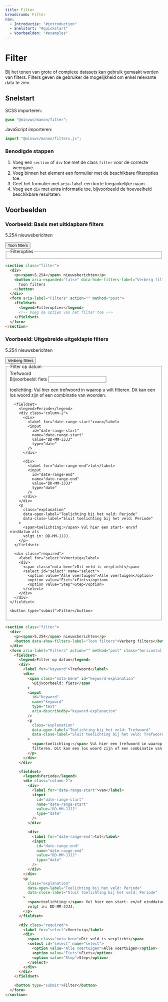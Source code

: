 ```yaml
---
title: Filter
breadcrumb: Filter
nav:
  - Introductie: "#introduction"
  - Snelstart: "#quickstart"
  - Voorbeelden: "#examples"
---
```


<h1 id="introduction">Filter</h1>

Bij het tonen van grote of complexe datasets kan gebruik gemaakt worden van
filters. Filters geven de gebruiker de mogelijkheid om enkel relevante data te
zien.

<h2 id="quickstart">Snelstart</h2>

SCSS importeren:

```scss
@use "@minvws/manon/filter";
```

JavaScript importeren:

```javascript
import "@minvws/manon/filters.js";
```

### Benodigde stappen

1. Voeg een `section` of `div` toe met de class `filter` voor de correcte
   weergave.
2. Voeg binnen het element een formulier met de beschikbare filteropties toe.
3. Geef het formulier met `aria-label` een korte toegankelijke naam.
4. Voeg een `div` met extra informatie toe, bijvoorbeeld de hoeveelheid
   beschikbare resultaten.

<h2 id="examples">Voorbeelden</h2>

### Voorbeeld: Basis met uitklapbare filters

<section class="filter">
  <div>
    <p><span>5.254</span> nieuwsberichten</p>
    <button aria-expanded="false" data-hide-filters-label="Verberg filters">
      Toon filters
    </button>
  </div>
  <form aria-label="Filters" action="" method="post">
    <fieldset>
      <legend>Filteropties</legend>
      <!-- Voeg de opties van het filter toe -->
    </fieldset>
  </form>
</section>

```html
<section class="filter">
  <div>
    <p><span>5.254</span> nieuwsberichten</p>
    <button aria-expanded="false" data-hide-filters-label="Verberg filters">
      Toon filters
    </button>
  </div>
  <form aria-label="Filters" action="" method="post">
    <fieldset>
      <legend>Filteropties</legend>
      <!-- Voeg de opties van het filter toe -->
    </fieldset>
  </form>
</section>
```

### Voorbeeld: Uitgebreide uitgeklapte filters

<section class="filter">
  <div>
    <p><span>5.254</span> nieuwsberichten</p>
    <button data-show-filters-label="Toon filters">Verberg filters</button>
  </div>
  <form aria-label="Filters" action="" method="post" class="horizontal help">
    <fieldset>
      <legend>Filter op datum</legend>
      <div>
        <label for="keyword">Trefwoord</label>
        <div>
          <span class="nota-bene" id="keyword-explanation"
            >Bijvoorbeeld: fiets</span
          >
          <input
            id="keyword"
            name="keyword"
            type="text"
            aria-describedby="keyword-explanation"
          />
          <p
            class="explanation"
            data-open-label="Toelichting bij het veld: Trefwoord"
            data-close-label="Sluit toelichting bij het veld: Trefwoord"
          >
            <span>toelichting:</span> Vul hier een trefwoord in waarop u wilt
            filteren. Dit kan een los woord zijn of een combinatie van woorden.
          </p>
        </div>
      </div>

      <fieldset>
        <legend>Periode</legend>
        <div class="column-2">
          <div>
            <label for="date-range-start">van</label>
            <input
              id="date-range-start"
              name="date-range-start"
              value="DD-MM-JJJJ"
              type="date"
            />
          </div>

          <div>
            <label for="date-range-end">tot</label>
            <input
              id="date-range-end"
              name="date-range-end"
              value="DD-MM-JJJJ"
              type="date"
            />
          </div>
        </div>
        <p
          class="explanation"
          data-open-label="Toelichting bij het veld: Periode"
          data-close-label="Sluit toelichting bij het veld: Periode"
        >
          <span>toelichting:</span> Vul hier een start- en/of einddatum als
          volgt in: DD-MM-JJJJ.
        </p>
      </fieldset>

      <div class="required">
        <label for="select">Voertuig</label>
        <div>
          <span class="nota-bene">Dit veld is verplicht</span>
          <select id="select" name="select">
            <option value="Alle voertuigen">Alle voertuigen</option>
            <option value="Fiets">Fiets</option>
            <option value="Step">Step</option>
          </select>
        </div>
      </div>
    </fieldset>

    <button type="submit">Filter</button>

  </form>
</section>

```html
<section class="filter">
  <div>
    <p><span>5.254</span> nieuwsberichten</p>
    <button data-show-filters-label="Toon filters">Verberg filters</button>
  </div>
  <form aria-label="Filters" action="" method="post" class="horizontal help">
    <fieldset>
      <legend>Filter op datum</legend>
      <div>
        <label for="keyword">Trefwoord</label>
        <div>
          <span class="nota-bene" id="keyword-explanation"
            >Bijvoorbeeld: fiets</span
          >
          <input
            id="keyword"
            name="keyword"
            type="text"
            aria-describedby="keyword-explanation"
          />
          <p
            class="explanation"
            data-open-label="Toelichting bij het veld: Trefwoord"
            data-close-label="Sluit toelichting bij het veld: Trefwoord"
          >
            <span>toelichting:</span> Vul hier een trefwoord in waarop u wilt
            filteren. Dit kan een los woord zijn of een combinatie van woorden.
          </p>
        </div>
      </div>

      <fieldset>
        <legend>Periode</legend>
        <div class="column-2">
          <div>
            <label for="date-range-start">van</label>
            <input
              id="date-range-start"
              name="date-range-start"
              value="DD-MM-JJJJ"
              type="date"
            />
          </div>

          <div>
            <label for="date-range-end">tot</label>
            <input
              id="date-range-end"
              name="date-range-end"
              value="DD-MM-JJJJ"
              type="date"
            />
          </div>
        </div>
        <p
          class="explanation"
          data-open-label="Toelichting bij het veld: Periode"
          data-close-label="Sluit toelichting bij het veld: Periode"
        >
          <span>toelichting:</span> Vul hier een start- en/of einddatum als
          volgt in: DD-MM-JJJJ.
        </p>
      </fieldset>

      <div class="required">
        <label for="select">Voertuig</label>
        <div>
          <span class="nota-bene">Dit veld is verplicht</span>
          <select id="select" name="select">
            <option value="Alle voertuigen">Alle voertuigen</option>
            <option value="Fiets">Fiets</option>
            <option value="Step">Step</option>
          </select>
        </div>
      </div>
    </fieldset>

    <button type="submit">Filter</button>
  </form>
</section>
```
